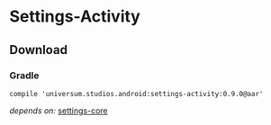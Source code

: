 Settings-Activity
===============

## Download ##

### Gradle ###

    compile 'universum.studios.android:settings-activity:0.9.0@aar'

_depends on:_
[settings-core](https://github.com/universum-studios/android_settings/tree/master/library-core)